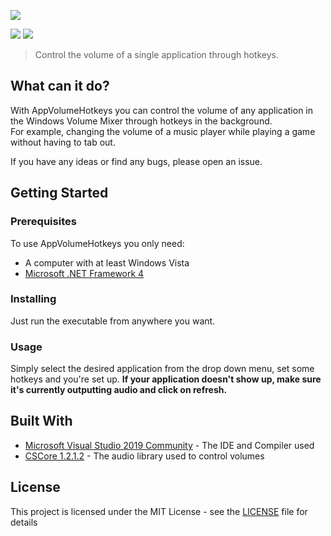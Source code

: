 ![](https://i.imgur.com/Nu5LIFO.png?3)  

![](https://img.shields.io/github/license/razorlikes/AppVolumeHotkeys)
![](https://img.shields.io/github/downloads/razorlikes/AppVolumeHotkeys/total)  

> Control the volume of a single application through hotkeys.  

## What can it do?
With AppVolumeHotkeys you can control the volume of any application in the Windows Volume Mixer through hotkeys in the background.  
For example, changing the volume of a music player while playing a game without having to tab out.

If you have any ideas or find any bugs, please open an issue.

## Getting Started

### Prerequisites
To use AppVolumeHotkeys you only need:
* A computer with at least Windows Vista
* [Microsoft .NET Framework 4](https://www.microsoft.com/en-us/download/details.aspx?id=17851)

### Installing
Just run the executable from anywhere you want.

### Usage
Simply select the desired application from the drop down menu, set some hotkeys and you're set up. **If your application doesn't show up, make sure it's currently outputting audio and click on refresh.**

## Built With

* [Microsoft Visual Studio 2019 Community](https://www.visualstudio.com/vs/) - The IDE and Compiler used
* [CSCore 1.2.1.2](https://github.com/filoe/cscore) - The audio library used to control volumes

## License
This project is licensed under the MIT License - see the [LICENSE](LICENSE) file for details
